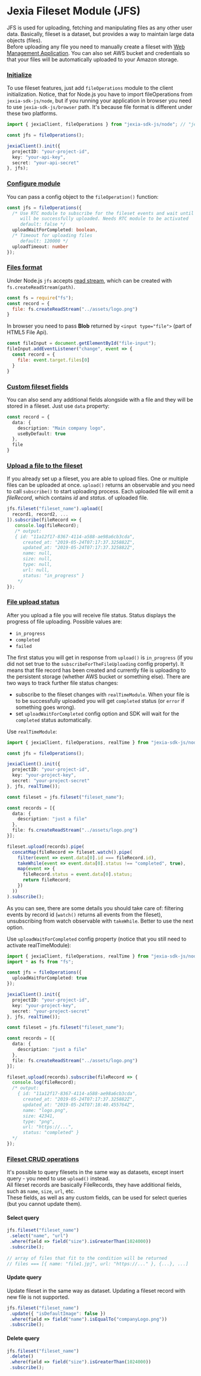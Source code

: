 # Jexia Fileset Module (JFS)

JFS is used for uploading, fetching and manipulating files as any other user data. Basically, fileset is a dataset, 
but provides a way to maintain large data objects (files).  
Before uploading any file you need to manually create a fileset with
[Web Management Application](https://www.jexia.com/en/docs/filesets/).
You can also set AWS bucket and credentials so that your files will be automatically uploaded to your Amazon storage.

### [Initialize](#init) 
To use fileset features, just add `fileOperations` module to the client initialization. Notice, that for Node.js
you have to import fileOperations from `jexia-sdk-js/node`, but if you running your application in browser you need to
use `jexia-sdk-js/browser` path. It's because file format is different under these two platforms.
```typescript
import { jexiaClient, fileOperations } from "jexia-sdk-js/node"; // "jexia-sdk-js/browser" for browser applications

const jfs = fileOperations();

jexiaClient().init({
  projectID: "your-project-id",  
  key: "your-api-key",  
  secret: "your-api-secret"  
}, jfs);
```

### [Configure module](#configure)
You can pass a config object to the `fileOperation()` function:
```typescript
const jfs = fileOperations({
  /* Use RTC module to subscribe for the fileset events and wait until file
     will be successfully uploaded. Needs RTC module to be activated
     default: false */
  uploadWaitForCompleted: boolean,
  /* Timeout for uploading files
     default: 120000 */
  uploadTimeout: number
});
```

### [Files format](#format)
Under Node.js `jfs` accepts [read stream](#https://nodejs.org/dist/latest-v10.x/docs/api/fs.html#fs_class_fs_readstream), 
which can be created with `fs.createReadStream(path)`. 
```js
const fs = require("fs");
const record = {
  file: fs.createReadStream("../assets/logo.png")
}
```
In browser you need to pass **Blob** returned by `<input type="file">` (part of HTML5 File Api).
```js
const fileInput = document.getElementById("file-input");
fileInput.addEventListener("change", event => {
  const record = {
    file: event.target.files[0]
  }
}
```

### [Custom fileset fields](#custom-fields)
You can also send any additional fields alongside with a file and they will be stored in a fileset. 
Just use `data` property:
```typescript
const record = {
  data: {
    description: "Main company logo",
    useByDefault: true
  },
  file
}
```

### [Upload a file to the fileset](#upload)
If you already set up a fileset, you are able to upload files. One or multiple files can be uploaded at once. `upload()` 
returns an observable and you need to call `subscribe()` to start uploading process. Each uploaded file will emit a 
*fileRecord*, which contains *id* and *status*. of uploaded file.
```typescript
jfs.fileset("fileset_name").upload([
  record1, record2, ...
]).subscribe(fileRecord => {
   console.log(fileRecord);
   /* output:
   { id: "11a12f17-8367-4114-a588-ae98a6cb3cda",
      created_at: "2019-05-24T07:17:37.325882Z",
      updated_at: "2019-05-24T07:17:37.325882Z",
      name: null,
      size: null,
      type: null,
      url: null,
      status: "in_progress" }
    */
});
```

### [File upload status](#status)
After you upload a file you will receive file status. Status displays the progress of file uploading. 
Possible values are: 

- `in_progress` 
- `completed`
- `failed` 

 The first status you will get in response from `upload()` is `in_progress` (if you did not set true to the 
`subscribeForTheFileUploading` config property). It means that file record has been created and currently file is 
uploading to the persistent storage (whether AWS bucket or something else). 
There are two ways to track further file status changes:
- subscribe to the fileset changes with `realTimeModule`. When your file is to be successfully uploaded 
  you will get `completed` status (or `error` if something goes wrong).
- set `uploadWaitForCompleted` config option and SDK will wait for the `completed` status automatically.

Use `realTimeModule`:
```typescript
import { jexiaClient, fileOperations, realTime } from "jexia-sdk-js/node";

const jfs = fileOperations();

jexiaClient().init({
  projectID: "your-project-id",
  key: "your-project-key",
  secret: "your-project-secret"
}, jfs, realTime());

const fileset = jfs.fileset("fileset_name");

const records = [{
  data: {
    description: "just a file"
  },
  file: fs.createReadStream("../assets/logo.png")
}];

fileset.upload(records).pipe(
  concatMap(fileRecord => fileset.watch().pipe(
    filter(event => event.data[0].id === fileRecord.id),
    takeWhile(event => event.data[0].status !== "completed", true),
    map(event => {
      fileRecord.status = event.data[0].status;
      return fileRecord;
    })
  ))
).subscribe();
```
As you can see, there are some details you should take care of: filtering events by record id (`watch()` returns 
all events from the fileset), unsubscribing from watch observable with `takeWhile`. Better to use the next option.

Use `uploadWaitForCompleted` config property (notice that you still need to activate realTimeModule):
```typescript
import { jexiaClient, fileOperations, realTime } from "jexia-sdk-js/node";
import * as fs from "fs";

const jfs = fileOperations({
  uploadWaitForCompleted: true    
});

jexiaClient().init({
  projectID: "your-project-id",
  key: "your-project-key",
  secret: "your-project-secret"
}, jfs, realTime());

const fileset = jfs.fileset("fileset_name");

const records = [{
  data: {
    description: "just a file"
  },
  file: fs.createReadStream("../assets/logo.png")
}];

fileset.upload(records).subscribe(fileRecord => {
  console.log(fileRecord);
  /* output:
    { id: "11a12f17-8367-4114-a588-ae98a6cb3cda",
      created_at: "2019-05-24T07:17:37.325882Z",
      updated_at: "2019-05-24T07:18:40.455764Z",
      name: "logo.png",
      size: 42341,
      type: "png",
      url: "https://...",
      status: "completed" }
  */
});
```

### [Fileset CRUD operations](#crud)  
It's possible to query filesets in the same way as datasets, except insert query - you need to use `upload()` instead.  
All fileset records are basically FileRecords, they have additional fields, such as `name`, `size`, `url`, etc.  
These fields, as well as any custom fields, can be used for select queries (but you cannot update them).  

#### Select query
```typescript  
jfs.fileset("fileset_name")  
 .select("name", "url")  
 .where(field => field("size").isGreaterThan(1024000))  
 .subscribe();  
  
// array of files that fit to the condition will be returned  
// files === [{ name: "file1.jpj", url: "https://..." }, {...}, ...]  
```  

#### Update query
Update fileset in the same way as dataset. Updating a fileset record with new file is not supported.
  
```typescript  
jfs.fileset("fileset_name")  
 .update({ "isDefaultImage": false })  
 .where(field => field("name").isEqualTo("companyLogo.png"))
 .subscribe();  
```  
#### Delete query
```typescript  
jfs.fileset("fileset_name")  
 .delete()  
 .where(field => field("size").isGreaterThan(1024000))  
 .subscribe();  
```
